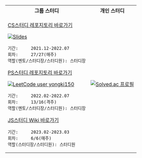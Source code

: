 <table align="center">
<tr>
<th>그룹 스터디</th>
<th>개인 스터디</th>
</tr>
<tr>
<td>
      
[CS스터디 레포지토리 바로가기](https://github.com/cs-study-org/cs-study)

[![Slides](https://img.shields.io/badge/Slides-발표자료모음%20바로가기-E4637C?style=for-the-badge&logo=Slides)](https://slides.com/yongki150)
```
기간:     2021.12-2022.07
회차:     27/27(매주)
역할(멘토/스터디장/스터디원): 스터디장
```
[PS스터디 레포지토리 바로가기](https://github.com/cs-study-org/algorithm-study)

[![LeetCode user yongki150](https://img.shields.io/badge/dynamic/json?style=for-the-badge&color=%23ffa116&label=LeetCode%20solved&query=solved&url=https%3A%2F%2Fleetcode-badge.vercel.app%2Fapi%2Fusers%2Fyongki150&logo=leetcode)](https://leetcode.com/yongki150/)
```
기간:     2022.02-2022.07
회차:     13/16(격주)
역할(멘토/스터디장/스터디원): 스터디장
```   
[JS스터디 Wiki 바로가기](https://github.com/javascript-deep-dive-study-group/online/wiki)
```
기간:     2023.02-2023.03
회차:     6/6(매주)
역할(스터디장/스터디원): 스터디원
```
</td>
<td align="center">

[![Solved.ac 프로필](http://mazassumnida.wtf/api/v2/generate_badge?boj=yongki150)](https://solved.ac/yongki150/)
</td>
</tr>
</table>
